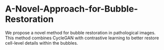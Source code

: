 # A-Novel-Approach-for-Bubble-Restoration
We propose a novel method for bubble restoration in pathological images. This method combines CycleGAN with contrastive learning to better restore cell-level details within the bubbles.
